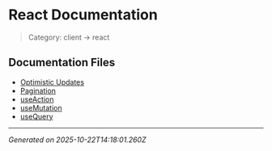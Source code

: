 # React Documentation

> Category: client → react

## Documentation Files

- [Optimistic Updates](./optimistic-updates.md)
- [Pagination](./pagination.md)
- [useAction](./useAction.md)
- [useMutation](./useMutation.md)
- [useQuery](./useQuery.md)


---

*Generated on 2025-10-22T14:18:01.260Z*
